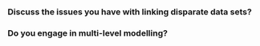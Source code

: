 
### Discuss the issues you have with linking disparate data sets?

### Do you engage in multi-level modelling? 
